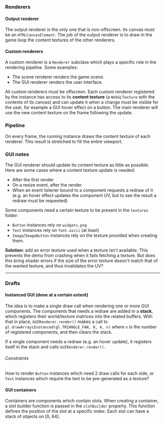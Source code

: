 ### Renderers

#### Output renderer

The output renderer is the only one that is non-offscreen. Its canvas must be an `HTMLCanvasElement`.
The job of the output renderer is to draw in the game loop the content textures of the other renderers.

#### Custom renderers

A custom renderer is a `Renderer` subclass which plays a specific role in the rendering pipeline. Some examples:
- The scene renderer renders the game scene.
- The GUI renderer renders the user interface.

All custom renderers must be offscreen.
Each custom renderer registered by the instance has access to its **content texture** (a `WebGLTexture` with the contents of its canvas) and can update it when a change must be visible for the user, for example a GUI hover effect on a button. The main renderer will use the new content texture on the frame following the update.

### Pipeline

On every frame, the running instance draws the content texture of each renderer. This result is stretched to fill the entire viewport.

### GUI notes

The GUI renderer should update its content texture as little as possible.
Here are some cases where a content texture update is needed:
- After the first render
- On a resize event, after the render
- When an event listener bound to a component requests a redraw of it (e.g. an hover effect updates the component UV, but to see the result a redraw must be requested)

Some components need a certain texture to be present in the `textures` folder:
- `Button` instances rely on `widgets.png`
- `Text` instances rely on `font.ascii` (at least)
- `Image`/`ImageButton` instances rely on the texture provided when creating them.

**Solution:** add an error texture used when a texture isn't available. This prevents the demo from crashing when it fails fetching a texture. But does this bring shader errors if the size of the error texture doesn't match that of the wanted texture, and thus invalidates the UV?

***

### Drafts

#### Instanced GUI (done at a certain extent)

The idea is to make a single draw call when rendering one or more GUI components.
The components that needs a redraw are added in a **stack**, which registers their world/texture matrices into the related buffers.
With that in place, `GUIRenderer.render()` makes a call to `gl.drawArraysInstanced(gl.TRIANGLE_FAN, 0, 4, n)` where `n` is the number of registered components, and then clears the stack.

If a single component needs a redraw (e.g. an hover update), it registers itself in the stack and calls `GUIRenderer.render()`.

###### Constraints

How to render `Button` instances which need 2 draw calls for each side, or `Text` instances which require the text to be pre-generated as a texture?

#### GUI containers

Containers are components which contain slots.
When creating a container, a slot builder function is passed in the `slotBuilder` property. This function defines the position of the slot at a specific index.
Each slot can have a stack of objects on [0, 64].